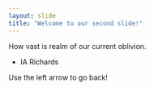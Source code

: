 ```yaml
---
layout: slide
title: "Welcome to our second slide!"
---
```

How vast is realm of our current oblivion.
- IA Richards

Use the left arrow to go back!

